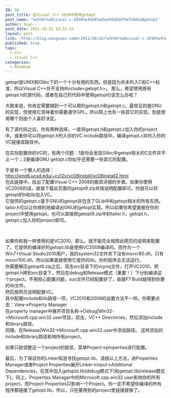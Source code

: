 ```yaml
---
ID: 56
post_title: 在Visual C++ 2010中使用getopt
post_name: '%e5%9c%a8visual-c-2010%e4%b8%ad%e4%bd%bf%e7%94%a8getopt'
author: Xuan
post_date: 2011-10-22 12:32:33
layout: post
link: 'http://blog.wangxuan.name/2011/10/22/%e5%9c%a8visual-c-2010%e4%b8%ad%e4%bd%bf%e7%94%a8getopt/'
published: true
tags:
  - C++
  - Visual C++
categories:
  - Knowhow
---
```

getopt是UNIX和Glibc下的一个十分有用的东西。但是因为并未列入C和C++标准，所以Visual C++并不支持\#include\<getopt.h\>。 
那么，希望使用嵌有getopt.h的源代码，或者在自己的代码中使用getopt()该怎么办呢？

大致来说，你肯定需要搞到一个可以用的getopt.h和getopt.c。最常见的是GNU的实现，但使用它意味着你需要遵守GPL。所以网上也有一些其它的实现。到底使用哪个则由个人喜好决定。

有了源代码之后，你有两种选择，一是将getopt.h和getopt.c加入你的project中。或者你可以将getopt.h列入你的VC include路径中，编译getopt.c并列入你的VC链接库路径中。

在实际配置你的VC时，有两个问题：1是你会发现Glibc中getopt相关的C文件并不止一个；2是编译GNU getopt.c你似乎还需要一些其它的配置。

于是有一个懒人的选择：  
<http://ieng6.ucsd.edu/~cs12x/vc08install/vc08install2.html>   
在此链接中，给出了配置Visual C++ 2008的极其详细的步骤。如果你使用VC2008的话，直接下载此页面的getopt9.zip并按说明配置即可。你就可以将getopt的h和lib加入VC。    
它提供的getopt.c基于GNU的getopt并包含了GLib中和getopt相关的所有东西。tailor.h可以让你顺利地编译出GNU的getopt实现。所以如果你希望直接在你的project中使用getopt，也可以直接把getopt9.zip中的tailor.h，getopt.h，getopt.c加入你的project即可。

 

如果你和我一样使用的是VC2010，那么，就不能完全按照此网页的说明来配置了。它提供的编译好的getopt.lib是使用VC2008编译的。而作为一个Win7+Visual Studio2010用户，我的system32文件夹下没有msvcr80.dll，只有msvcr100.dll。所以如果直接使用它提供的lib，你的程序会无法运行。    
你需要解压getopt9.zip之后，双击src目录下的vcproj文件，打开VC2010，把getopt.h拷到src目录下，然后在debug和Release模式（重要！）下分别编译这个project。不用担心配置问题，suo文件已经配置好了，直接F7 Build就得到你要的lib文件。  
然后按网页说明配置VC。  
其中配置include和lib路径一项，VC2010和2008的设置方法不一样。你需要点击：View-\>Property Manager   
在property manager中展开项目名称-\>Debug\|Win32-\>Microsoft.cpp.win32.user项目，双击，VC++ Directories，然后添加include和library路径。  
同理，在Release\|Win32-\>Microsoft.cpp.win32.user中添加路径。
这样添加的include和library路径影响所有project。

如果只欲调整这一个project的路径，菜单Project-\>properties进行配置。

最后，为了保证你的Linker知道寻找getopt.lib，请按以上方法，进Properties Manager或者Project Properties展开Linker-\>input-\>Additional Dependencies，在其中加入getoptd.lib(debug模式下)和getopt.lib(release模式下)。同上，Properties Manager中的Microsoft.cpp.win32.user影响你的所有project，而Project Properties只影响一个Project。你一定不希望你编译的所有程序都链接了getopt.lib，所以，只在要用到的project里链接就够了。